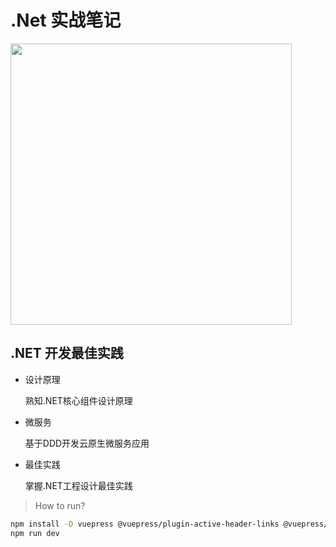 # .Net 实战笔记

<img src="https://i.loli.net/2020/02/25/Oryq4dbzveE9QAZ.png" width="450" />

## .NET 开发最佳实践

* 设计原理
    
    熟知.NET核心组件设计原理

* 微服务
    
    基于DDD开发云原生微服务应用

* 最佳实践
    
   掌握.NET工程设计最佳实践

> How to run?

```sh
npm install -D vuepress @vuepress/plugin-active-header-links @vuepress/plugin-back-to-top @vuepress/plugin-google-analytics @vuepress/plugin-medium-zoom watchman
npm run dev
```